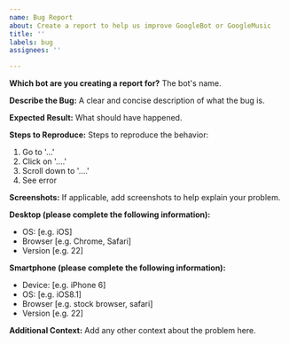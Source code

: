 ```yaml
---
name: Bug Report
about: Create a report to help us improve GoogleBot or GoogleMusic
title: ''
labels: bug
assignees: ''

---
```


**Which bot are you creating a report for?**
The bot's name.

**Describe the Bug:**
A clear and concise description of what the bug is.

**Expected Result:**
What should have happened.

**Steps to Reproduce:**
Steps to reproduce the behavior:
1. Go to '...'
2. Click on '....'
3. Scroll down to '....'
4. See error

**Screenshots:**
If applicable, add screenshots to help explain your problem.

**Desktop (please complete the following information):**
 - OS: [e.g. iOS]
 - Browser [e.g. Chrome, Safari]
 - Version [e.g. 22]

**Smartphone (please complete the following information):**
 - Device: [e.g. iPhone 6]
 - OS: [e.g. iOS8.1]
 - Browser [e.g. stock browser, safari]
 - Version [e.g. 22]

**Additional Context:**
Add any other context about the problem here.
